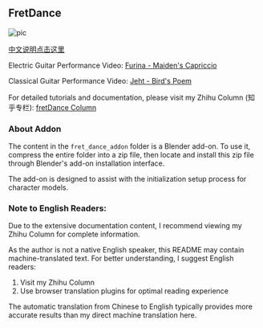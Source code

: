 ## FretDance

![pic](asset/img/20240517043331.png)

[中文说明点击这里](readMeCN.md)

Electric Guitar Performance Video: [Furina - Maiden's Capriccio](https://www.bilibili.com/video/BV183t9zXEu6/)

Classical Guitar Performance Video: [Jeht - Bird's Poem](https://www.bilibili.com/video/BV1HmY6zEEwZ/)

For detailed tutorials and documentation, please visit my Zhihu Column (知乎专栏): [fretDance Column](https://www.zhihu.com/column/c_1932748054936684153)

### About Addon

The content in the `fret_dance_addon` folder is a Blender add-on. To use it, compress the entire folder into a zip file, then locate and install this zip file through Blender's add-on installation interface.

The add-on is designed to assist with the initialization setup process for character models.

### Note to English Readers:

Due to the extensive documentation content, I recommend viewing my Zhihu Column for complete information.

As the author is not a native English speaker, this README may contain machine-translated text. For better understanding, I suggest English readers:

1. Visit my Zhihu Column
2. Use browser translation plugins for optimal reading experience

The automatic translation from Chinese to English typically provides more accurate results than my direct machine translation here.
